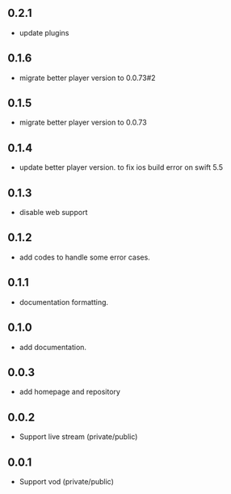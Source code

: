 ## 0.2.1
* update plugins

## 0.1.6
* migrate better player version to 0.0.73#2

## 0.1.5
* migrate better player version to 0.0.73

## 0.1.4
* update better player version. to fix ios build error on swift 5.5

## 0.1.3
* disable web support

## 0.1.2
* add codes to handle some error cases.

## 0.1.1
* documentation formatting.

## 0.1.0
* add documentation.

## 0.0.3
* add homepage and repository

## 0.0.2
* Support live stream (private/public)

## 0.0.1
* Support vod (private/public)
